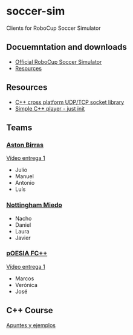 # soccer-sim
Clients for RoboCup Soccer Simulator

## Docuemntation and downloads

 - [Official RoboCup Soccer Simulator](https://rcsoccersim.github.io/)
 - [Resources](https://github.com/rcsoccersim/)

## Resources
  * [C++ cross platform UDP/TCP socket library](https://github.com/andreacasalino/Minimal-Socket)
  * [Simple C++ player - just init](./player/)

## Teams

### [Aston Birras](https://github.com/manumorales98/robocup)

[Vídeo entrega 1](https://www.youtube.com/watch?v=8vt_QR-CHFo)

 - Julio
 - Manuel
 - Antonio
 - Luís

### [Nottingham Miedo](https://github.com/NachoGarciaGodin/RoboCup-Equipo2)
 - Nacho
 - Daniel
 - Laura
 - Javier

### [pOESIA FC++](https://github.com/veroxandra/RoboCup)

[Vídeo entrega 1](https://www.youtube.com/watch?v=EZj3Ui9sVZA)

 - Marcos
 - Verónica
 - José

## C++ Course

[Apuntes y ejemplos](https://github.com/avalero/curso-cpp)
